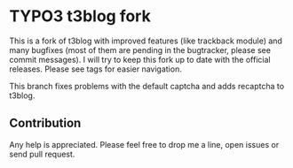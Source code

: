 TYPO3 t3blog fork
=================

This is a fork of t3blog with improved features (like trackback module) and many bugfixes (most of them are pending in the bugtracker, please see commit messages).
I will try to keep this fork up to date with the official releases. Please see tags for easier navigation.

This branch fixes problems with the default captcha and adds recaptcha to t3blog.


Contribution
------------

Any help is appreciated. Please feel free to drop me a line, open issues or send pull request.